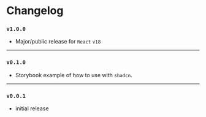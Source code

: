 # Changelog

### `v1.0.0`

- Major/public release for `React` `v18`

----------------

### `v0.1.0`

- Storybook example of how to use with `shadcn`.

----------------

### `v0.0.1`

- initial release

